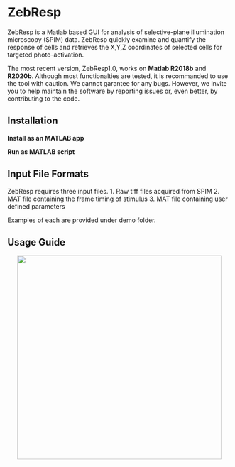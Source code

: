 # ZebResp

ZebResp is a Matlab based GUI for analysis of selective-plane illumination microscopy (SPIM) data. ZebResp quickly examine and quantify the response of cells and retrieves the X,Y,Z coordinates of selected cells for targeted photo-activation. 

The most recent version, ZebResp1.0, works on **Matlab R2018b** and **R2020b**. Although most functionalties are tested, it is recommanded to use the tool with caution. We cannot garantee for any bugs. However, we invite you to help maintain the software by reporting issues or, even better, by contributing to the code.

<h2> Installation </h2>
<b> Install as an MATLAB app </b>

<b> Run as MATLAB script </b>

<h2> Input File Formats </h2>
ZebResp requires three input files.
1. Raw tiff files acquired from SPIM
2. MAT file containing the frame timing of stimulus
3. MAT file containing user defined parameters

Examples of each are provided under demo folder.

<h2> Usage Guide </h2>

<p align="center">
  <img src="https://github.com/john-robert/splitlab/blob/master/SplitLab1.9.0/screen.png" align="center" height="460">
</p>
